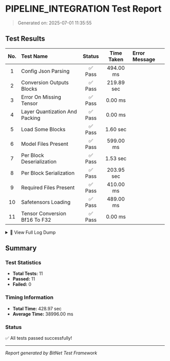 # PIPELINE_INTEGRATION Test Report

> Generated on: 2025-07-01 11:35:55

## Test Results

| No. | Test Name | Status | Time Taken | Error Message |
|:---:|:----------|:------:|:----------:|:-------------|
|  1 | Config Json Parsing                                | ✅ Pass |  494.00 ms |             |
|  2 | Conversion Outputs Blocks                          | ✅ Pass | 219.89 sec |             |
|  3 | Error On Missing Tensor                            | ✅ Pass |    0.00 ms |             |
|  4 | Layer Quantization And Packing                     | ✅ Pass |    0.00 ms |             |
|  5 | Load Some Blocks                                   | ✅ Pass |   1.60 sec |             |
|  6 | Model Files Present                                | ✅ Pass |  599.00 ms |             |
|  7 | Per Block Deserialization                          | ✅ Pass |   1.53 sec |             |
|  8 | Per Block Serialization                            | ✅ Pass | 203.95 sec |             |
|  9 | Required Files Present                             | ✅ Pass |  410.00 ms |             |
| 10 | Safetensors Loading                                | ✅ Pass |  489.00 ms |             |
| 11 | Tensor Conversion Bf16 To F32                      | ✅ Pass |    0.00 ms |             |

<details>
<summary>📝 View Full Log Dump</summary>

```
[2025-07-01, 11:28:46.508] -> Ensuring model files are present (downloading if needed)...
[2025-07-01, 11:28:47.107] -> Model files ready (took 599.90ms)
[2025-07-01, 11:28:47.519] -> Running conversion and checking per-block outputs...
[2025-07-01, 11:32:27.406] -> Conversion and block outputs check passed (took 219.89s)
[2025-07-01, 11:32:27.407] -> Loading and deserializing some per-block files...
[2025-07-01, 11:32:29.009] -> Per-block file load/deserialization check passed (took 1.60s)
[2025-07-01, 11:28:47.108] -> Checking for required model files...
[2025-07-01, 11:28:47.518] -> Required files check passed (took 410.78ms)
[2025-07-01, 11:32:29.009] -> Parsing config.json...
[2025-07-01, 11:32:29.503] -> config.json parsing check passed (took 494.06ms)
[2025-07-01, 11:32:29.503] -> Loading and validating safetensors...
[2025-07-01, 11:32:29.993] -> Safetensors loading check passed (took 489.60ms)
[2025-07-01, 11:32:29.993] -> Testing BF16 to F32 conversion...
[2025-07-01, 11:32:29.994] -> BF16 to F32 conversion check passed (took 219.70µs)
[2025-07-01, 11:32:29.994] -> Testing layer quantization and packing...
[2025-07-01, 11:32:29.994] -> Layer quantization and packing check passed (took 173.00µs)
[2025-07-01, 11:32:29.994] -> Testing per-block serialization...
[2025-07-01, 11:35:53.940] -> Per-block serialization check passed (took 203.95s)
[2025-07-01, 11:35:53.940] -> Testing per-block deserialization...
[2025-07-01, 11:35:55.469] -> Per-block deserialization check passed (took 1.53s)
[2025-07-01, 11:35:55.469] -> Testing error on shape mismatch...
[2025-07-01, 11:35:55.470] -> Shape mismatch error check passed (took 645.40µs)
[2025-07-01, 11:28:46.507] -> STARTING END-TO-END PIPELINE VALIDATION
```

</details>


## Summary

### Test Statistics

- **Total Tests:** 11
- **Passed:** 11
- **Failed:** 0

### Timing Information

- **Total Time:** 428.97 sec
- **Average Time:** 38996.00 ms

### Status

✅ All tests passed successfully!

---

_Report generated by BitNet Test Framework_
